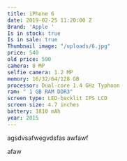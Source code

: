 ```yaml
---
title: iPhone 6
date: 2019-02-25 11:20:00 Z
Brand: 'Apple '
Is in stock: true
Is in sale: true
Thumbnail image: "/uploads/6.jpg"
price: 540
old price: 590
camera: 8 MP
selfie camera: 1.2 MP
memory: 16/32/64/128 GB
processor: Dual-core 1.4 GHz Typhoon
ram: " 1 GB RAM DDR3"
screen type: LED-backlit IPS LCD
screen size: 4.7 inches
battery: 1810 mAh
year: 2015
---
```


agsdvsafwegvdsfas
awfawf





















afaw